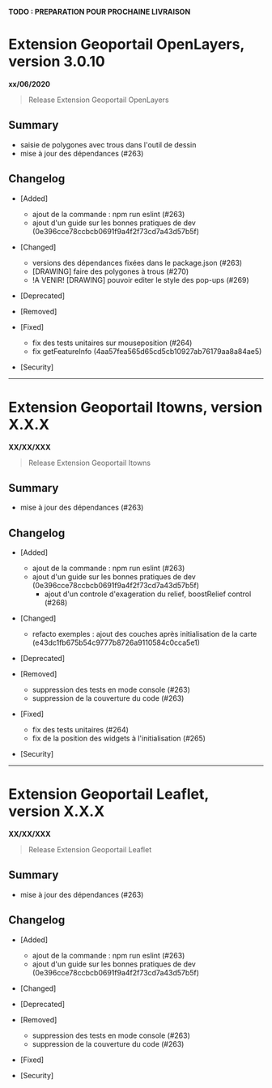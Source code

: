 **TODO : PREPARATION POUR PROCHAINE LIVRAISON**

# Extension Geoportail OpenLayers, version 3.0.10

**xx/06/2020**
> Release Extension Geoportail OpenLayers

## Summary

* saisie de polygones avec trous dans l'outil de dessin
* mise à jour des dépendances (#263)

## Changelog

* [Added]

    - ajout de la commande : npm run eslint (#263)
    - ajout d'un guide sur les bonnes pratiques de dev (0e396cce78ccbcb0691f9a4f2f73cd7a43d57b5f)

* [Changed]

    - versions des dépendances fixées dans le package.json (#263)
    - [DRAWING] faire des polygones à trous (#270)
    - !A VENIR! [DRAWING] pouvoir editer le style des pop-ups (#269)

* [Deprecated]

* [Removed]

* [Fixed]

	- fix des tests unitaires sur mouseposition (#264)
	- fix getFeatureInfo (4aa57fea565d65cd5cb10927ab76179aa8a84ae5)


* [Security]

---

# Extension Geoportail Itowns, version X.X.X

**XX/XX/XXX**
> Release Extension Geoportail Itowns

## Summary

* mise à jour des dépendances (#263)

## Changelog

* [Added]

  - ajout de la commande : npm run eslint (#263)
  - ajout d'un guide sur les bonnes pratiques de dev (0e396cce78ccbcb0691f9a4f2f73cd7a43d57b5f)
	- ajout d'un controle d'exageration du relief, boostRelief control (#268)

* [Changed]

	- refacto exemples : ajout des couches après initialisation de la carte (e43dc1fb675b54c9777b8726a9110584c0cca5e1)

* [Deprecated]

* [Removed]

    - suppression des tests en mode console (#263)
    - suppression de la couverture du code (#263)

* [Fixed]

	- fix des tests unitaires (#264)
	- fix de la position des widgets à l'initialisation (#265)

* [Security]

---

# Extension Geoportail Leaflet, version X.X.X

**XX/XX/XXX**
> Release Extension Geoportail Leaflet

## Summary

* mise à jour des dépendances (#263)

## Changelog

* [Added]

    - ajout de la commande : npm run eslint (#263)
    - ajout d'un guide sur les bonnes pratiques de dev (0e396cce78ccbcb0691f9a4f2f73cd7a43d57b5f)

* [Changed]

* [Deprecated]

* [Removed]

    - suppression des tests en mode console (#263)
    - suppression de la couverture du code (#263)

* [Fixed]

* [Security]

